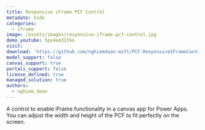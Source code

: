 ```yaml
---
title: Responsive iFrame PCF Control
metadate: hide
categories:
  - iframe
image: /assets/images/responsive-iframe-pcf-control.jpg
demo_youtube: 5px4eA31Iko
visit: 
download: 'https://github.com/nghiemdoan-msft/PCF-ResponsiveIFrameControl'
model_support: false
canvas_support: true
portals_support: false
license_defined: true
managed_solution: true
authors:
  - nghiem_doan
---
```

A control to enable iFrame functionality in a canvas app for Power Apps. You can adjust the width and height of the PCF to fit perfectly on the screen.
